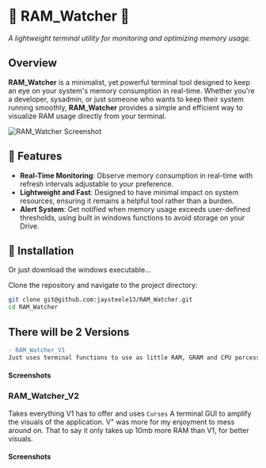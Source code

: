 # 🌲 RAM_Watcher 🌲  
*A lightweight terminal utility for monitoring and optimizing memory usage.*

## Overview
**RAM_Watcher** is a minimalist, yet powerful terminal tool designed to keep an eye on your system's memory consumption in real-time. Whether you're a developer, sysadmin, or just someone who wants to keep their system running smoothly, **RAM_Watcher** provides a simple and efficient way to visualize RAM usage directly from your terminal.

![RAM_Watcher Screenshot](assets/ram_watcher_screenshot.png)

## 🚀 Features
- **Real-Time Monitoring**: Observe memory consumption in real-time with refresh intervals adjustable to your preference.
- **Lightweight and Fast**: Designed to have minimal impact on system resources, ensuring it remains a helpful tool rather than a burden.
- **Alert System**: Get notified when memory usage exceeds user-defined thresholds, using built in windows functions to avoid storage on your Drive.

## 🌿 Installation
Or just download the windows executable...

Clone the repository and navigate to the project directory:

```bash
git clone git@github.com:jaysteele13/RAM_Watcher.git
cd RAM_Watcher
```

## There will be 2 Versions
```diff
- RAM_Watcher_V1
Just uses terminal functions to use as little RAM, GRAM and CPU porcessing power and Storage. This is a simple terminal interface, primarily just used for Alerting when an applications memory goes over your set threshold.
```


#### Screenshots

### RAM_Watcher_V2

Takes everything V1 has to offer and uses `Curses` A terminal GUI to amplify the visuals of the application. V" was more for my enjoyment to mess around on. That to say it only takes up 10mb more RAM than V1, for better visuals.

#### Screenshots

